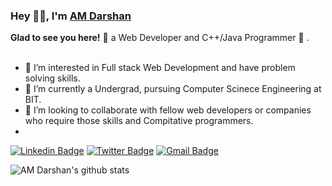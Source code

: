 ### Hey 👋🏽, I'm [AM Darshan](https://github.com/AM-Darshan) 

**Glad to see you here!** :star_struck: a Web Developer and C++/Java Programmer 🚀 . <br> <br> 

- 👀 I’m interested in Full stack Web Development and have problem solving skills.
- 🌱 I’m currently a Undergrad, pursuing Computer Scinece Engineering at BIT.
- 💞️ I’m looking to collaborate with fellow web developers or companies who require those skills and Compitative programmers.
- 
[![Linkedin Badge](https://img.shields.io/badge/-AMDarshan-blue?style=social&logo=Linkedin&logoColor=blue&link=https://www.linkedin.com/in/am-darshan/)](https://www.linkedin.com/in/am-darshan/)
[![Twitter Badge](http://img.shields.io/badge/-@amdarshan-1ca0f1?style=social&logo=twitter&logoColor=blue&link=https://twitter.com/iamDarshanAM/)](https://twitter.com/iamDarshanAM/) 
[![Gmail Badge](https://img.shields.io/badge/-GMail-c14438?style=social&logo=Gmail&logoColor=red&link=mailto:myspace.amd@gmail.com)](mailto:myspace.amd@gmail.com)

![AM Darshan's github stats](https://github-readme-stats.vercel.app/api?username=AM-Darshan&show_icons=true&hide_border=true)


<!---
AM-Darshan/AM-Darshan is a ✨ special ✨ repository because its `README.md` (this file) appears on your GitHub profile.
You can click the Preview link to take a look at your changes.
--->
